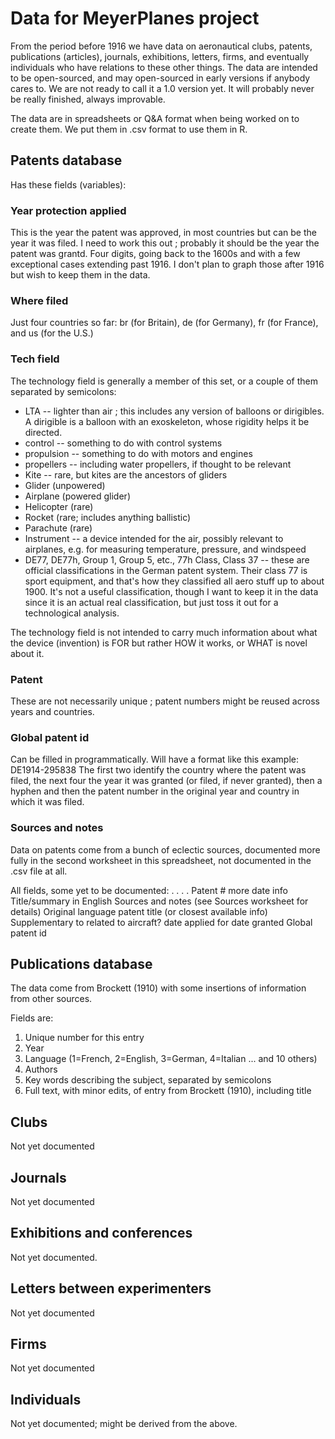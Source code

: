 Data for MeyerPlanes project
============================

From the period before 1916 we have data on aeronautical clubs, patents, publications (articles), journals, exhibitions, letters, firms, and eventually individuals who have relations to these other things.
The data are intended to be open-sourced, and may open-sourced in early versions if anybody cares to.
We are not ready to call it a 1.0 version yet.  It will probably never be really finished, always improvable.

The data are in spreadsheets or Q&A format when being worked on to create them.
We put them in .csv format to use them in R.


Patents database
---------------------

Has these fields (variables):

### Year protection applied
This is the year the patent was approved, in most countries but can be the year it was filed.
I need to work this out ; probably it should be the year the patent was grantd.
Four digits, going back to the 1600s and with a few exceptional cases extending past 1916. I don't plan to graph those after 1916 but wish to keep them in the data.

### Where filed
Just four countries so far: br (for Britain), de (for Germany), fr (for France), and us (for the U.S.)

### Tech field
The technology field is generally a member of this set, or a couple of them separated by semicolons:

- LTA  -- lighter than air ; this includes any version of balloons or dirigibles. A dirigible is a balloon with an exoskeleton, whose rigidity helps it be directed.
- control -- something to do with control systems
- propulsion -- something to do with motors and engines
- propellers -- including water propellers, if thought to be relevant
- Kite -- rare, but kites are the ancestors of gliders
- Glider (unpowered)
- Airplane (powered glider)
- Helicopter (rare)
- Rocket (rare; includes anything ballistic)
- Parachute (rare)
- Instrument -- a device intended for the air, possibly relevant to airplanes, e.g. for measuring temperature, pressure, and windspeed
- DE77, DE77h, Group 1, Group 5, etc., 77h Class, Class 37 -- these are official classifications in the German patent system.  Their class 77 is sport equipment, and that's how they classified all aero stuff up to about 1900.  It's not a useful classification, though I want to keep it in the data since it is an actual real classification, but just toss it out for a technological analysis.


The technology field is not intended to carry much information about what the device (invention) is FOR but rather HOW it works, or WHAT is novel about it.

### Patent #
These are not necessarily unique ; patent numbers might be reused across years and countries.

### Global patent id
Can be filled in programmatically.  Will have a format like this example:
DE1914-295838
The first two identify the country where the patent was filed, the next four the year it was granted
(or filed, if never granted), then a hyphen and then the patent number in the original year and country in which it was filed.

### Sources and notes
Data on patents come from a bunch of eclectic sources, documented more fully in the second worksheet in this spreadsheet, not documented in the .csv file at all.

All fields, some yet to be documented: . . . . Patent #	more date info	Title/summary in English	Sources and notes  (see Sources worksheet for details)	Original language patent title (or closest available info)	Supplementary to	related to aircraft?	date applied for	date granted	Global patent id			


Publications database
---------------------

The data come from Brockett (1910) with some insertions of information from other sources.

Fields are:
1. Unique number for this entry 
2. Year
3. Language (1=French, 2=English, 3=German, 4=Italian ... and 10 others)
4. Authors
5. Key words describing the subject, separated by semicolons
6. Full text, with minor edits, of entry from Brockett (1910), including title



Clubs
-------
Not yet documented


Journals
----------
Not yet documented


Exhibitions and conferences
------------------------------
Not yet documented.


Letters between experimenters
------------------------------
Not yet documented 


Firms 
-------
Not yet documented


Individuals 
------------
Not yet documented; might be derived from the above.
